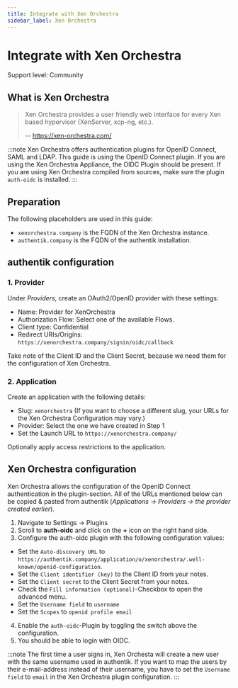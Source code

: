 ```yaml
---
title: Integrate with Xen Orchestra
sidebar_label: Xen Orchestra
---
```


# Integrate with Xen Orchestra

<span class="badge badge--secondary">Support level: Community</span>

## What is Xen Orchestra

> Xen Orchestra provides a user friendly web interface for every Xen based hypervisor (XenServer, xcp-ng, etc.).
>
> -- https://xen-orchestra.com/

:::note
Xen Orchestra offers authentication plugins for OpenID Connect, SAML and LDAP. This guide is using the OpenID Connect plugin.
If you are using the Xen Orchestra Appliance, the OIDC Plugin should be present. If you are using Xen Orchestra compiled from sources, make sure the plugin `auth-oidc` is installed.
:::

## Preparation

The following placeholders are used in this guide:

- `xenorchestra.company` is the FQDN of the Xen Orchestra instance.
- `authentik.company` is the FQDN of the authentik installation.

## authentik configuration

### 1. Provider

Under _Providers_, create an OAuth2/OpenID provider with these settings:

- Name: Provider for XenOrchestra
- Authorization Flow: Select one of the available Flows.
- Client type: Confidential
- Redirect URIs/Origins: `https://xenorchestra.company/signin/oidc/callback`

Take note of the Client ID and the Client Secret, because we need them for the configuration of Xen Orchestra.

### 2. Application

Create an application with the following details:

- Slug: `xenorchestra` (If you want to choose a different slug, your URLs for the Xen Orchestra Configuration may vary.)
- Provider: Select the one we have created in Step 1
- Set the Launch URL to `https://xenorchestra.company/`

Optionally apply access restrictions to the application.

## Xen Orchestra configuration

Xen Orchestra allows the configuration of the OpenID Connect authentication in the plugin-section.
All of the URLs mentioned below can be copied & pasted from authentik (_Applications -> Providers -> *the provider created earlier*_).

1. Navigate to Settings -> Plugins
2. Scroll to **auth-oidc** and click on the **+** icon on the right hand side.
3. Configure the auth-oidc plugin with the following configuration values:

- Set the `Auto-discovery URL` to `https://authentik.company/application/o/xenorchestra/.well-known/openid-configuration`.
- Set the `Client identifier (key)` to the Client ID from your notes.
- Set the `Client secret` to the Client Secret from your notes.
- Check the `Fill information (optional)`-Checkbox to open the advanced menu.
- Set the `Username field` to `username`
- Set the `Scopes` to `openid profile email`

4. Enable the `auth-oidc`-Plugin by toggling the switch above the configuration.
5. You should be able to login with OIDC.

:::note
The first time a user signs in, Xen Orchesta will create a new user with the same username used in authentik. If you want to map the users by their e-mail-address instead of their username, you have to set the `Username field` to `email` in the Xen Orchestra plugin configuration.
:::
